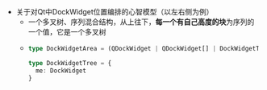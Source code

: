 - 关于对Qt中DockWidget位置编排的心智模型（以左右侧为例）
	- 一个多叉树、序列混合结构，从上往下，**每一个有自己高度的块**为序列的一个值，它是一个多叉树
	- ```typescript
	  type DockWidgetArea = (QDockWidget | QDockWidget[] | DockWidgetTree)[]
	  
	  type DockWidgetTree = {
	    me: DockWidget 
	  }
	  ```